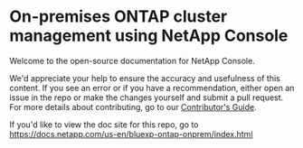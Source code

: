 # On-premises ONTAP cluster management using NetApp Console

Welcome to the open-source documentation for NetApp Console.

We'd appreciate your help to ensure the accuracy and usefulness of this content. If you see an error or if you have a recommendation, either open an issue in the repo or make the changes yourself and submit a pull request. For more details about contributing, go to our [Contributor's Guide](https://docs.netapp.com/us-en/contribute/).

If you'd like to view the doc site for this repo, go to https://docs.netapp.com/us-en/bluexp-ontap-onprem/index.html
